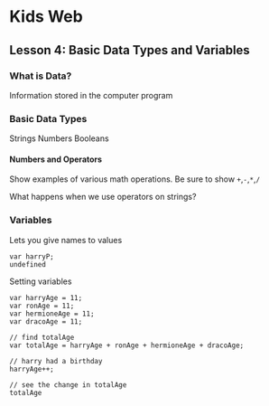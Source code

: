 # Kids Web
## Lesson 4: Basic Data Types and Variables

### What is Data?
Information stored in the computer program

### Basic Data Types
Strings
Numbers
Booleans

#### Numbers and Operators
Show examples of various math operations. Be sure to show `+`,`-`,`*`,`/`

What happens when we use operators on strings?

### Variables
Lets you give names to values

    var harryP;
    undefined

Setting variables

    var harryAge = 11;
    var ronAge = 11;
    var hermioneAge = 11;
    var dracoAge = 11;

    // find totalAge
    var totalAge = harryAge + ronAge + hermioneAge + dracoAge;

    // harry had a birthday
    harryAge++;

    // see the change in totalAge
    totalAge

